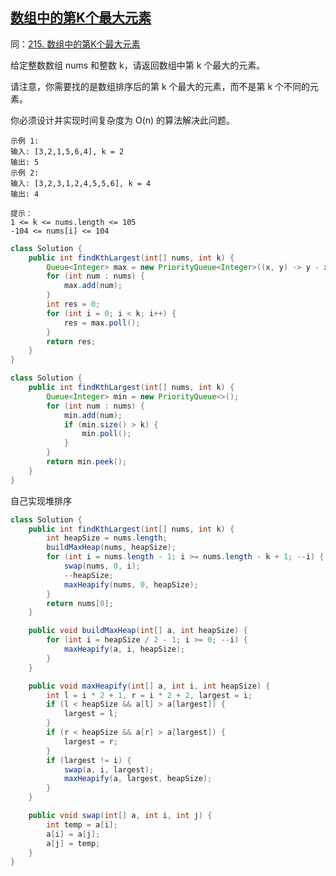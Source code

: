 ## [数组中的第K个最大元素](https://leetcode.cn/problems/kth-largest-element-in-an-array/description/)
同：[215. 数组中的第K个最大元素](https://leetcode.cn/problems/kth-largest-element-in-an-array/description/)

给定整数数组 nums 和整数 k，请返回数组中第 k 个最大的元素。

请注意，你需要找的是数组排序后的第 k 个最大的元素，而不是第 k 个不同的元素。

你必须设计并实现时间复杂度为 O(n) 的算法解决此问题。


````
示例 1:
输入: [3,2,1,5,6,4], k = 2
输出: 5
示例 2:
输入: [3,2,3,1,2,4,5,5,6], k = 4
输出: 4
````
````
提示：
1 <= k <= nums.length <= 105
-104 <= nums[i] <= 104
````

````java
class Solution {
    public int findKthLargest(int[] nums, int k) {
        Queue<Integer> max = new PriorityQueue<Integer>((x, y) -> y - x);
        for (int num : nums) {
            max.add(num);
        }
        int res = 0;
        for (int i = 0; i < k; i++) {
            res = max.poll();
        }
        return res;
    }
}
````
````java
class Solution {
    public int findKthLargest(int[] nums, int k) {
        Queue<Integer> min = new PriorityQueue<>();
        for (int num : nums) {
            min.add(num);
            if (min.size() > k) {
                min.poll();
            }
        }
        return min.peek();
    }
}
````

自己实现堆排序
````java
class Solution {
    public int findKthLargest(int[] nums, int k) {
        int heapSize = nums.length;
        buildMaxHeap(nums, heapSize);
        for (int i = nums.length - 1; i >= nums.length - k + 1; --i) {
            swap(nums, 0, i);
            --heapSize;
            maxHeapify(nums, 0, heapSize);
        }
        return nums[0];
    }

    public void buildMaxHeap(int[] a, int heapSize) {
        for (int i = heapSize / 2 - 1; i >= 0; --i) {
            maxHeapify(a, i, heapSize);
        } 
    }

    public void maxHeapify(int[] a, int i, int heapSize) {
        int l = i * 2 + 1, r = i * 2 + 2, largest = i;
        if (l < heapSize && a[l] > a[largest]) {
            largest = l;
        } 
        if (r < heapSize && a[r] > a[largest]) {
            largest = r;
        }
        if (largest != i) {
            swap(a, i, largest);
            maxHeapify(a, largest, heapSize);
        }
    }

    public void swap(int[] a, int i, int j) {
        int temp = a[i];
        a[i] = a[j];
        a[j] = temp;
    }
}
````
